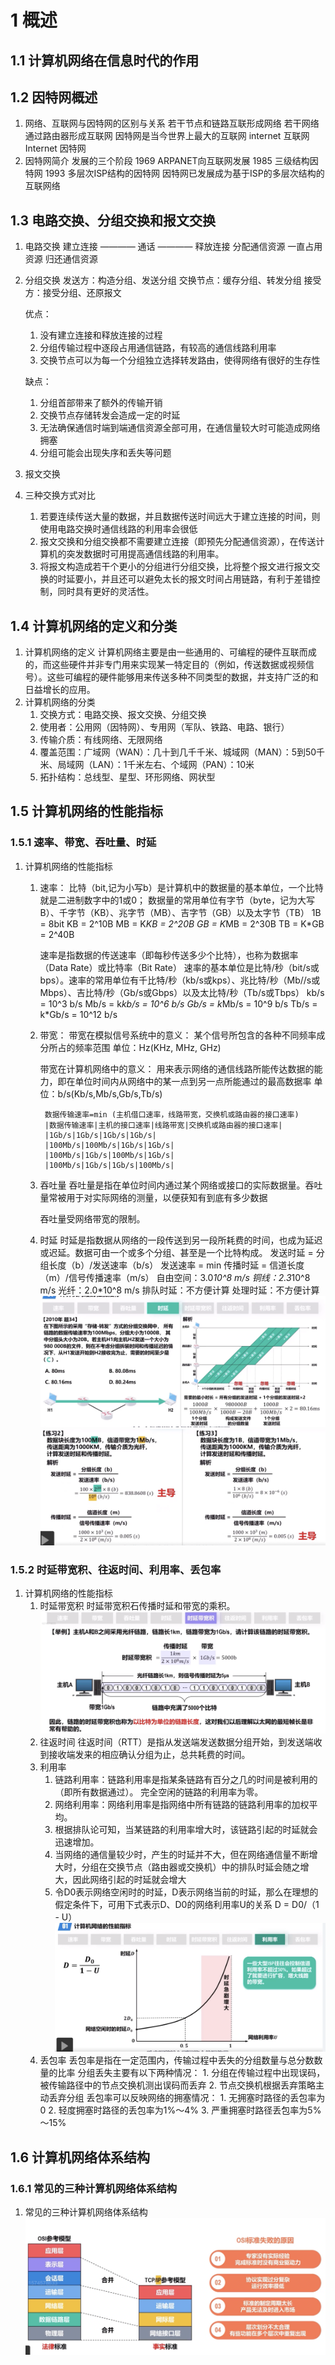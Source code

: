 # 1 概述
## 1.1 计算机网络在信息时代的作用
## 1.2 因特网概述
1. 网络、互联网与因特网的区别与关系
    若干节点和链路互联形成网络
    若干网络通过路由器形成互联网
    因特网是当今世界上最大的互联网
    internet 互联网
    Internet 因特网
2. 因特网简介
    发展的三个阶段
    1969 ARPANET向互联网发展
    1985 三级结构因特网
    1993 多层次ISP结构的因特网
    因特网已发展成为基于ISP的多层次结构的互联网络

## 1.3 电路交换、分组交换和报文交换
1. 电路交换
    建立连接 ———— 通话 ———— 释放连接
   分配通信资源 一直占用资源 归还通信资源
2. 分组交换
    发送方：构造分组、发送分组
    交换节点：缓存分组、转发分组
    接受方：接受分组、还原报文

    优点：
    1. 没有建立连接和释放连接的过程
    2. 分组传输过程中逐段占用通信链路，有较高的通信线路利用率
    3. 交换节点可以为每一个分组独立选择转发路由，使得网络有很好的生存性

    缺点：
    1. 分组首部带来了额外的传输开销
    2. 交换节点存储转发会造成一定的时延
    3. 无法确保通信时端到端通信资源全部可用，在通信量较大时可能造成网络拥塞
    4. 分组可能会出现失序和丢失等问题
3. 报文交换
4. 三种交换方式对比
    1. 若要连续传送大量的数据，并且数据传送时间远大于建立连接的时间，则使用电路交换时通信线路的利用率会很低
    2. 报文交换和分组交换都不需要建立连接（即预先分配通信资源），在传送计算机的突发数据时可用提高通信线路的利用率。
    3. 将报文构造成若干个更小的分组进行分组交换，比将整个报文进行报文交换的时延要小，并且还可以避免太长的报文时间占用链路，有利于差错控制，同时具有更好的灵活性。

## 1.4 计算机网络的定义和分类
1. 计算机网络的定义
    计算机网络主要是由一些通用的、可编程的硬件互联而成的，而这些硬件并非专门用来实现某一特定目的（例如，传送数据或视频信号）。这些可编程的硬件能够用来传送多种不同类型的数据，并支持广泛的和日益增长的应用。
2. 计算机网络的分类
    1. 交换方式：电路交换、报文交换、分组交换
    2. 使用者：公用网（因特网）、专用网（军队、铁路、电路、银行）
    3. 传输介质：有线网络、无限网络
    4. 覆盖范围：广域网（WAN）：几十到几千千米、城域网（MAN）：5到50千米、局域网（LAN）：1千米左右、个域网（PAN）：10米
    5. 拓扑结构：总线型、星型、环形网络、网状型
## 1.5 计算机网络的性能指标
### 1.5.1 速率、带宽、吞吐量、时延
1. 计算机网络的性能指标
    1. 速率：
        比特（bit,记为小写b）是计算机中的数据量的基本单位，一个比特就是二进制数字中的1或0；
        数据量的常用单位有字节（byte，记为大写B）、千字节（KB）、兆字节（MB）、吉字节（GB）以及太字节（TB）
        1B = 8bit
        KB = 2^10B
        MB = K*KB = 2^20B
        GB = K*MB = 2^30B
        TB = K*GB = 2^40B

        速率是指数据的传送速率（即每秒传送多少个比特），也称为数据率（Data Rate）或比特率（Bit Rate）
        速率的基本单位是比特/秒（bit/s或bps）。速率的常用单位有千比特/秒（kb/s或kps）、兆比特/秒（Mb//s或Mbps）、吉比特/秒（Gb/s或Gbps）以及太比特/秒（Tb/s或Tbps）
        kb/s = 10^3 b/s
        Mb/s = k*kb/s = 10^6 b/s
        Gb/s = k*Mb/s = 10^9 b/s
        Tb/s = k*Gb/s = 10^12 b/s
    2. 带宽：
        带宽在模拟信号系统中的意义：
            某个信号所包含的各种不同频率成分所占的频率范围
            单位：Hz(KHz, MHz, GHz)

        带宽在计算机网络中的意义：
            用来表示网络的通信线路所能传达数据的能力，即在单位时间内从网络中的某一点到另一点所能通过的最高数据率
            单位：b/s(Kb/s,Mb/s,Gb/s,Tb/s)

            数据传输速率=min (主机借口速率，线路带宽，交换机或路由器的接口速率)
            |数据传输速率|主机的接口速率|线路带宽|交换机或路由器的接口速率|
            |1Gb/s|1Gb/s|1Gb/s|1Gb/s|
            |100Mb/s|100Mb/s|1Gb/s|1Gb/s|
            |100Mb/s|1Gb/s|100Mb/s|1Gb/s|
            |100Mb/s|1Gb/s|1Gb/s|100Mb/s|
    3. 吞吐量
        吞吐量是指在单位时间内通过某个网络或接口的实际数据量。吞吐量常被用于对实际网络的测量，以便获知有到底有多少数据

        吞吐量受网络带宽的限制。
    4. 时延
        时延是指数据从网络的一段传送到另一段所耗费的时间，也成为延迟或迟延。数据可由一个或多个分组、甚至是一个比特构成。
        发送时延 = 分组长度（b）/发送速率（b/s）
            发送速率 = min
        传播时延 = 信道长度（m）/信号传播速率（m/s）
            自由空间：3.0*10^8 m/s
            铜线：2.3*10^8 m/s
            光纤：2.0*10^8 m/s
        排队时延：不方便计算
        处理时延：不方便计算
        ![](./images/1.5.1-1.png)
        ![](./images/1.5.1-2.png)
### 1.5.2 时延带宽积、往返时间、利用率、丢包率
1. 计算机网络的性能指标
    1. 时延带宽积
        时延带宽积石传播时延和带宽的乘积。
        ![](./images/1.5.2-1.png)
    2. 往返时间
        往返时间（RTT）是指从发送端发送数据分组开始，到发送端收到接收端发来的相应确认分组为止，总共耗费的时间。
    3. 利用率
        1. 链路利用率：链路利用率是指某条链路有百分之几的时间是被利用的（即所有数据通过）。
            完全空闲的链路的利用率为零。
        2. 网络利用率：网络利用率是指网络中所有链路的链路利用率的加权平均。
        3. 根据排队论可知，当某链路的利用率增大时，该链路引起的时延就会迅速增加。
        4. 当网络的通信量较少时，产生的时延并不大，但在网络通信量不断增大时，分组在交换节点（路由器或交换机）中的排队时延会随之增大，因此网络引起的时延就会增大
        5. 令D0表示网络空闲时的时延，D表示网络当前的时延，那么在理想的假定条件下，可用下式表示D、D0的网络利用率U的关系
            D = D0/（1 - U）
            ![](./images/1.5.2-2.png)
    4. 丢包率
        丢包率是指在一定范围内，传输过程中丢失的分组数量与总分数数量的比率
        分组丢失主要有以下两种情况：
            1. 分组在传输过程中出现误码，被传输路径中的节点交换机测出误码而丢弃
            2. 节点交换机根据丢弃策略主动丢弃分组
        丢包率可以反映网络的拥塞情况：
            1. 无拥塞时路径的丢包率为0
            2. 轻度拥塞时路径的丢包率为1%～4%
            3. 严重拥塞时路径丢包率为5%～15%
## 1.6 计算机网络体系结构
### 1.6.1 常见的三种计算机网络体系结构
1. 常见的三种计算机网络体系结构
    ![](./images/1.6.1-1.png)